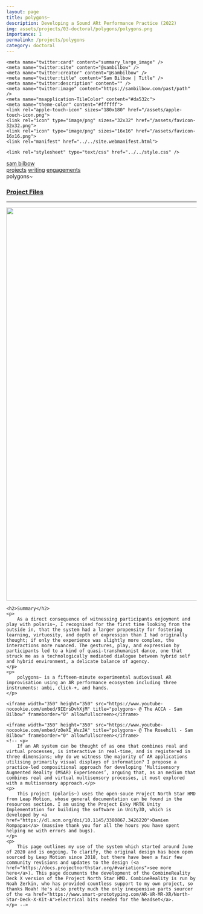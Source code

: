 ```yaml
---
layout: page
title: polygons~
description: Developing a Sound ARt Performance Practice (2022)
img: assets/projects/03-doctoral/polygons/polygons.png
importance: 1
permalink: /projects/polygons
category: doctoral
---
```


<!doctype html>
<html lang="en">
<head>
    <title>Sam Bilbow | polaris~</title>
    <meta charset="utf-8"/>
    <meta name="viewport" content="width=device-width" />
    <meta name="author" content="Sam Bilbow" />
    <meta name="copyright" content="Sam Bilbow" />
    <meta name="description" content="" />
 
    <meta name="twitter:card" content="summary_large_image" />
    <meta name="twitter:site" content="@sambilbow" />
    <meta name="twitter:creator" content="@sambilbow" />
    <meta name="twitter:title" content="Sam Bilbow | Title" />
    <meta name="twitter:description" content="" />
    <meta name="twitter:image" content="https://sambilbow.com/past/path" />
    <meta name="msapplication-TileColor" content="#da532c">
    <meta name="theme-color" content="#ffffff">
    <link rel="apple-touch-icon" sizes="180x180" href="/assets/apple-touch-icon.png">
    <link rel="icon" type="image/png" sizes="32x32" href="/assets/favicon-32x32.png">
    <link rel="icon" type="image/png" sizes="16x16" href="/assets/favicon-16x16.png">
    <link rel="manifest" href="../../site.webmanifest.html">
 
    <link rel="stylesheet" type="text/css" href="../../style.css" />
<style type="text/css">
    .embed-container {
        position: relative;
        padding-bottom: 56.25%;
        height: 0;
        overflow: hidden;
        max-width: 100%;
        margin: 0;
        background-color: white;
    }
    .embed-container iframe, .embed-container object, .embed-container embed {
        position: absolute;
        top: 0;
        left: 0;
        width: 100%;
        height: 100%;
        margin: 0;
    }
</style><script type="text/javascript">
</script>
<script type="text/javascript" src="../../display_media.js"></script>

</head>
<body>


<div id="header">
    <div id="name"><a href="../../index.html" alt="about">sam bilbow</a></div>
    <div id="menu">
        <a href="../../projects/index.html" alt="projects" style="color: var(--gruv-orange);">projects</a>
        <a href="../../writing/index.html" alt="writing">writing</a>
        <a href="../../engagements/index.html" alt="engagements">engagements</a>
    </div>
</div>
<div class="clear"></div>
<div class="clear"></div>


<main role="main">




<div id="content">


    
 
    

<div class="clear"></div>


    



<div class="info">
    <span class="title">polygons~</span><br />
    <h3><a href="https://github.com/sambilbow/polygons">Project Files</a></h3>
    
    
</div>

<!-- <h3 id="bottom-nav-first"><a href="inspiration.html">Inspiration & Rationale</a></h3> -> -->
<div id="text" class="text">
    <hr class="rounded">
    <img src="demo.gif" width="1040"/>

    <h2>Summary</h2>
    <p>
        As a direct consequence of witnessing participants enjoyment and play with polaris~, I recognised for the first time looking from the outside in, that the system had a larger propensity for fostering learning, virtuosity, and depth of expression than I had originally thought; if only the experience was slightly more complex, the interactions more nuanced. The gestures, play, and expression by participants led to a kind of quasi-transhumanist dance, one that struck me as a technologically mediated dialogue between hybrid self and hybrid environment, a delicate balance of agency.
    </p>
    <p>
        polygons~ is a fifteen-minute experimental audiovisual AR improvisation using an AR performance ecosystem including three instruments: ambi, click-+, and hands.
    </p>

    <iframe width="350" height="350" src="https://www.youtube-nocookie.com/embed/9IErsDvhXjM" title="polygons~ @ The ACCA - Sam Bilbow" frameborder="0" allowfullscreen></iframe>

    <iframe width="350" height="350" src="https://www.youtube-nocookie.com/embed/zOeXI_WvzJA" title="polygons~ @ The Rosehill - Sam Bilbow" frameborder="0" allowfullscreen></iframe>
    <!-- <p>
        If an AR system can be thought of as one that combines real and virtual processes, is interactive in real-time, and is registered in three dimensions; why do we witness the majority of AR applications utilising primarily visual displays of information? I propose a practice-led compositional approach for developing ‘Multisensory Augmented Reality (MSAR) Experiences’, arguing that, as an medium that combines real and virtual multisensory processes, it must explored with a multisensory approach.</p>
    <p>
        This project (polaris~) uses the open-souce Project North Star HMD from Leap Motion, whose general documentation can be found in the resources section. I am using the Project Esky MRTK Unity Implementation for building the software in Unity3D, which is developed by <a href="https://dl.acm.org/doi/10.1145/3380867.3426220">Damien Rompapas</a> (massive thank you for all the hours you have spent helping me with errors and bugs). 
    </p>
    <p>
        This page outlines my use of the system which started around June of 2020 and is ongoing. To clarify, the original design has been open sourced by Leap Motion since 2018, but there have been a fair few community revisions and updates to the design (<a href="https://docs.projectnorthstar.org/#variations">see more here</a>). This page documents the development of the CombineReality Deck X version of the Project North Star HMD. CombineReality is run by Noah Zerkin, who has provided countless support to my own project, so thanks Noah! He's also pretty much the only inexpensive parts sourcer of the <a href="https://www.smart-prototyping.com/AR-VR-MR-XR/North-Star-Deck-X-Kit-A">electrical bits needed for the headset</a>.
    </p> -->
   

</div>




</div>

</main>

<script type="text/javascript">
</script>
</body>
</html>